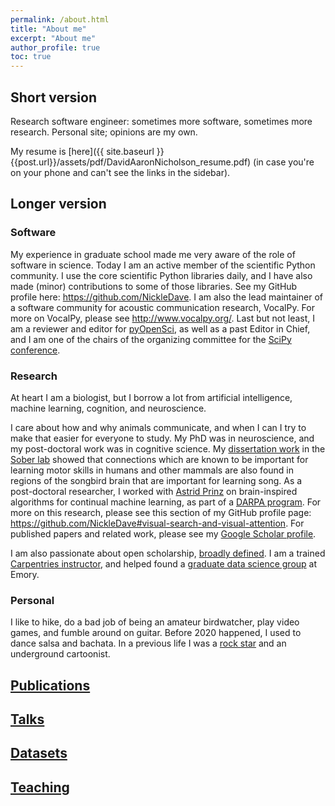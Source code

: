 ```yaml
---
permalink: /about.html
title: "About me"
excerpt: "About me"
author_profile: true
toc: true
---
```


## Short version

Research software engineer: sometimes more software, sometimes more research.
Personal site; opinions are my own.

My resume is [here]({{ site.baseurl }}{{post.url}}/assets/pdf/DavidAaronNicholson_resume.pdf) 
(in case you're on your phone and can't see the links in the sidebar).

## Longer version

### Software

My experience in graduate school made me very aware of the role of software in science. 
Today I am an active member of the scientific Python community.
I use the core scientific Python libraries daily, 
and I have also made (minor) contributions to some of those libraries. 
See my GitHub profile here: <https://github.com/NickleDave>. 
I am also the lead maintainer of a software community for acoustic communication research, VocalPy.
For more on VocalPy, please see <http://www.vocalpy.org/>. 
Last but not least, I am a reviewer and editor for [pyOpenSci](https://www.pyopensci.org/), as well as a past Editor in Chief,
and I am one of the chairs of the organizing committee for the [SciPy conference](https://conference.scipy.org/).

### Research

At heart I am a biologist, 
but I borrow a lot from artificial intelligence, machine learning, cognition, and neuroscience.

I care about how and why animals communicate, 
and when I can I try to make that easier for everyone to study.
My PhD was in neuroscience,
and my post-doctoral work was in cognitive science.
My [dissertation work](https://open.library.emory.edu/publications/emory%3Atrghv/)
in the [Sober lab](http://www.biology.emory.edu/research/Sober/Home.html)
showed that connections which
are known to be important for learning motor skills in humans and other
mammals are also found in regions of the songbird brain
that are important for learning song.
As a post-doctoral researcher,
I worked with [Astrid Prinz](http://www.biology.emory.edu/research/Prinz/index.html)
on brain-inspired algorithms for continual machine learning,
as part of a [DARPA program](https://www.darpa.mil/news-events/2017-03-16).
For more on this research, please see this section of my GitHub profile page:
<https://github.com/NickleDave#visual-search-and-visual-attention>.
For published papers and related work, please see my
[Google Scholar profile](https://scholar.google.com/citations?user=rs2xJh4AAAAJ&hl=en).

I am also passionate about open scholarship,
[broadly defined](https://thepsychologist.bps.org.uk/volume-33/november-2020/bropenscience-broken-science).
I am a trained [Carpentries instructor](https://carpentries.org/become-instructor/),
and helped found a [graduate data science group](https://data-science-for-scientists-atl.github.io/) at Emory.

### Personal

I like to hike, do a bad job of being an amateur birdwatcher, play video games, and fumble around on guitar.
Before 2020 happened, I used to dance salsa and bachata.
In a previous life I was a
[rock star](https://nickblueandtheheavysighs.bandcamp.com/releases)
and an underground cartoonist.

## [Publications](/publications/)

## [Talks](/talks/)

## [Datasets](/datasets/)

## [Teaching](/teaching/)
